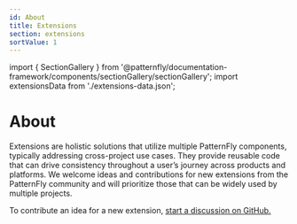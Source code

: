 ```yaml
---
id: About
title: Extensions
section: extensions
sortValue: 1
---
```


import { SectionGallery } from '@patternfly/documentation-framework/components/sectionGallery/sectionGallery';
import extensionsData from './extensions-data.json';

# About 

Extensions are holistic solutions that utilize multiple PatternFly components, typically addressing cross-project use cases. They provide reusable code that can drive consistency throughout a user’s journey across products and platforms. We welcome ideas and contributions for new extensions from the PatternFly community and will prioritize those that can be widely used by multiple projects.

To contribute an idea for a new extension, [start a discussion on GitHub.](https://github.com/orgs/patternfly/discussions/categories/extensions)

<SectionGallery
  section="extensions"
  galleryItemsData={extensionsData}
  placeholderText="Search extensions by name"
  includeSubsections={true}
  hasGridText={true}
  isFullWidth={false}
/>
